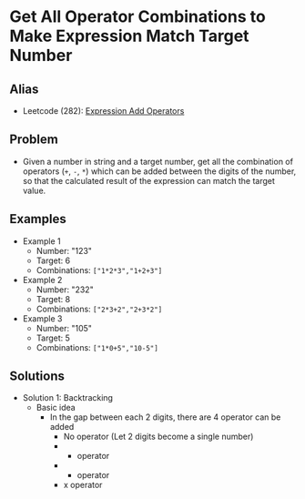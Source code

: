 # Get All Operator Combinations to Make Expression Match Target Number

## Alias
- Leetcode (282): [Expression Add Operators](https://leetcode.com/problems/expression-add-operators/)

## Problem
- Given a number in string and a target number, get all the combination of operators (`+`, `-`, `*`) which can be added between the digits of the number, so that the calculated result of the expression can match the target value.

## Examples
- Example 1
   - Number: "123"
   - Target: 6
   - Combinations: `["1*2*3","1+2+3"]`
- Example 2
   - Number: "232"
   - Target: 8
   - Combinations: `["2*3+2","2+3*2"]`
- Example 3
   - Number: "105"
   - Target: 5
   - Combinations: `["1*0+5","10-5"]`

## Solutions
- Solution 1: Backtracking
   - Basic idea
      - In the gap between each 2 digits, there are 4 operator can be added
         - No operator (Let 2 digits become a single number)
         - + operator
         - - operator
         - x operator
